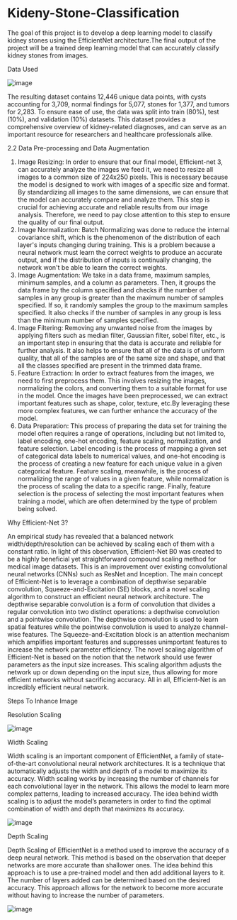 # Kideny-Stone-Classification
The goal of this project is to develop a deep learning model to classify kidney stones using the EfficientNet architecture.The final output of the project will be a trained deep learning model that can accurately classify kidney stones from images.

Data Used

![image](https://user-images.githubusercontent.com/96836586/224798052-2a249014-ff6c-4423-affa-712a26f3c1d1.png)

The resulting dataset contains 12,446 unique data points, with cysts accounting
for 3,709, normal findings for 5,077, stones for 1,377, and tumors for 2,283. To
ensure ease of use, the data was split into train (80%), test (10%), and validation
(10%) datasets. This dataset provides a comprehensive overview of
kidney-related diagnoses, and can serve as an important resource for researchers
and healthcare professionals alike.


2.2 Data Pre-processing and Data Augmentation
1. Image Resizing: In order to ensure that our final model, Efficient-net 3,
can accurately analyze the images we feed it, we need to resize all images
to a common size of 224x250 pixels. This is necessary because the model is
designed to work with images of a specific size and format. By
standardizing all images to the same dimensions, we can ensure that the
model can accurately compare and analyze them. This step is crucial for
achieving accurate and reliable results from our image analysis. Therefore,
we need to pay close attention to this step to ensure the quality of our final
output.
2. Image Normalization: Batch Normalizing was done to reduce the internal
covariance shift, which is the phenomenon of the distribution of each
layer's inputs changing during training. This is a problem because a neural
network must learn the correct weights to produce an accurate output, and
if the distribution of inputs is continually changing, the network won't be
able to learn the correct weights. 
3. Image Augmentation: We take in a data frame, maximum samples,
minimum samples, and a column as parameters. Then, it groups the data
frame by the column specified and checks if the number of samples in any
group is greater than the maximum number of samples specified. If so, it
randomly samples the group to the maximum samples specified. It also
checks if the number of samples in any group is less than the minimum
number of samples specified. 
4. Image Filtering: Removing any unwanted noise from the images by
applying filters such as median filter, Gaussian filter, sobel filter, etc., is an
important step in ensuring that the data is accurate and reliable for further
analysis. It also helps to ensure that all of the data is of uniform quality,
that all of the samples are of the same size and shape, and that all the
classes specified are present in the trimmed data frame. 
5. Feature Extraction: In order to extract features from the images, we need
to first preprocess them. This involves resizing the images, normalizing the
colors, and converting them to a suitable format for use in the model. Once
the images have been preprocessed, we can extract important features
such as shape, color, texture, etc.By leveraging these more complex features, we can further enhance
the accuracy of the model.
6. Data Preparation:
This process of preparing the data set for training the model often requires
a range of operations, including but not limited to, label encoding, one-hot
encoding, feature scaling, normalization, and feature selection. Label
encoding is the process of mapping a given set of categorical data labels to
numerical values, and one-hot encoding is the process of creating a new
feature for each unique value in a given categorical feature. Feature scaling,
meanwhile, is the process of normalizing the range of values in a given
feature, while normalization is the process of scaling the data to a specific
range. Finally, feature selection is the process of selecting the most
important features when training a model, which are often determined by
the type of problem being solved.


Why Efficient-Net 3?



An empirical study has revealed that a balanced network width/depth/resolution
can be achieved by scaling each of them with a constant ratio. In light of this
observation, Efficient-Net B0 was created to be a highly beneficial yet
straightforward compound scaling method for medical image datasets. This is an
improvement over existing convolutional neural networks (CNNs) such as ResNet
and Inception. The main concept of Efficient-Net is to leverage a combination of
depthwise separable convolution, Squeeze-and-Excitation (SE) blocks, and a
novel scaling algorithm to construct an efficient neural network architecture. The
depthwise separable convolution is a form of convolution that divides a regular
convolution into two distinct operations: a depthwise convolution and a
pointwise convolution. The depthwise convolution is used to learn spatial
features while the pointwise convolution is used to analyze channel-wise
features. The Squeeze-and-Excitation block is an attention mechanism which
amplifies important features and suppresses unimportant features to increase
the network parameter efficiency. The novel scaling algorithm of Efficient-Net is
based on the notion that the network should use fewer parameters as the input
size increases. This scaling algorithm adjusts the network up or down depending
on the input size, thus allowing for more efficient networks without sacrificing
accuracy. All in all, Efficient-Net is an incredibly efficient neural network.

Steps To Inhance Image 


Resolution Scaling


![image](https://user-images.githubusercontent.com/96836586/224801251-5c460e52-ac57-4cfd-ab29-5c1bcc8157bd.png)



Width Scaling


Width scaling is an important component of EfficientNet, a family of
state-of-the-art convolutional neural network architectures. It is a technique that
automatically adjusts the width and depth of a model to maximize its accuracy.
Width scaling works by increasing the number of channels for each convolutional
layer in the network. This allows the model to learn more complex patterns,
leading to increased accuracy. The idea behind width scaling is to adjust the
model’s parameters in order to find the optimal combination of width and depth
that maximizes its accuracy.


![image](https://user-images.githubusercontent.com/96836586/224801562-4034bb49-1510-479d-98fc-8be3e0a37013.png)




Depth Scaling


Depth Scaling of EfficientNet is a method used to improve the accuracy of a deep
neural network. This method is based on the observation that deeper networks
are more accurate than shallower ones. The idea behind this approach is to use a
pre-trained model and then add additional layers to it. The number of layers
added can be determined based on the desired accuracy. This approach allows for
the network to become more accurate without having to increase the number of
parameters.


![image](https://user-images.githubusercontent.com/96836586/224801805-e9169a4f-0c59-4cd3-8cae-6ba314cde888.png)


